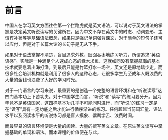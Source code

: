 # 前言

中国人在学习英文方面往往第一个拦路虎就是英文语法，可以说对于英文语法的掌握是决定英文听说读写的关键所在。因为中文不存在英文中的时态、动词变形、主谓宾补状等等基础语法概念，如果只是强记单词强背课文，对于简单的短句子还可以应付，但是对于长篇大论的长句子是无从下手。

如果对于语法掌握不清楚，盲目追求外教、囫囵吞枣地练习听力，所谓追求“英语语感”。实际是一种满足个人速成心态的缘木求鱼、这就如同没有掌握航海的基本技术就要急着出海打渔，到最后只能是竹篮打水一场空，英文还是原地踏步走。而很多社会培训机构就是利用了很多人的这种心态，让很多学生乃至成年人既浪费的大量的金钱也浪费了大好的学习时光。

对于一门语言的学习来说，最重要的是创造一个完整的语言环境和在“听说读写”这四门基本功上下苦功夫。对于中国学生而言，“听说”和“读写”的练习要分开。因为毕竟不是英语国家，这四样基本功几乎不可能同时进行，而“听说”的练习一定是在“读写”具有一定功底之后才能进行循序渐进的练习。任何超越当前词汇量、语法水平以及阅读水平的听说练习都是盲人摸象、鹦鹉学舌、浪费时间。

而最容易的语言环境便是大量的阅读、大量的撰写英文文章。在原生英文读写中掌握基础的单词和语法。而本课程的价值便在与此。